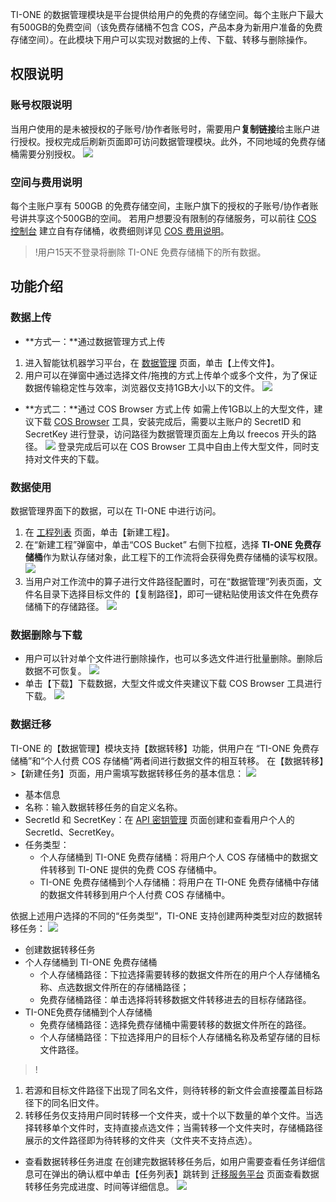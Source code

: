 TI-ONE 的数据管理模块是平台提供给用户的免费的存储空间。每个主账户下最大有500GB的免费空间（该免费存储桶不包含 COS，产品本身为新用户准备的免费存储空间）。在此模块下用户可以实现对数据的上传、下载、转移与删除操作。

## 权限说明
### 账号权限说明
当用户使用的是未被授权的子账号/协作者账号时，需要用户**复制链接**给主账户进行授权。授权完成后刷新页面即可访问数据管理模块。此外，不同地域的免费存储桶需要分别授权。
![](https://main.qcloudimg.com/raw/534a957581e50206d89143612e8744b7.png)


### 空间与费用说明
每个主账户享有 500GB 的免费存储空间，主账户旗下的授权的子账号/协作者账号讲共享这个500GB的空间。
若用户想要没有限制的存储服务，可以前往 [COS 控制台](https://console.cloud.tencent.com/cos5) 建立自有存储桶，收费细则详见 [COS 费用说明](https://cloud.tencent.com/product/cos/pricing)。

>!用户15天不登录将删除 TI-ONE 免费存储桶下的所有数据。

## 功能介绍
### 数据上传
- **方式一：**通过数据管理方式上传
 1. 进入智能钛机器学习平台，在 [数据管理](https://console.cloud.tencent.com/tione/bucket/freecos100010193741s1595818461105-1302728799) 页面，单击【上传文件】。
 2. 用户可以在弹窗中通过选择文件/拖拽的方式上传单个或多个文件，为了保证数据传输稳定性与效率，浏览器仅支持1GB大小以下的文件。
![](https://main.qcloudimg.com/raw/ee932d343e1782b3e4245cb35cb7a7a6.png)
- **方式二：**通过 COS Browser 方式上传
如需上传1GB以上的大型文件，建议下载 [ COS Browser](https://console.cloud.tencent.com/cos5/cosbrowser) 工具，安装完成后，需要以主账户的 SecretID 和 SecretKey 进行登录，访问路径为数据管理页面左上角以 freecos 开头的路径。
![](https://main.qcloudimg.com/raw/9fcaf8e66007acea735141c61b003ddc.png)
登录完成后可以在 COS Browser 工具中自由上传大型文件，同时支持对文件夹的下载。


### 数据使用
数据管理界面下的数据，可以在 TI-ONE 中进行访问。
1. 在 [工程列表](https://console.cloud.tencent.com/tione/project/list) 页面，单击【新建工程】。
2. 在“新建工程”弹窗中，单击“COS Bucket” 右侧下拉框，选择 **TI-ONE 免费存储桶**作为默认存储对象，此工程下的工作流将会获得免费存储桶的读写权限。
![](https://main.qcloudimg.com/raw/9a2ea618a700a1fb038254e26602f8fd.png)
3. 当用户对工作流中的算子进行文件路径配置时，可在“数据管理”列表页面，文件名目录下选择目标文件的【复制路径】，即可一键粘贴使用该文件在免费存储桶下的存储路径。
![](https://main.qcloudimg.com/raw/153061f5d339ce0f1f8e8175f781fbe0.png)


### 数据删除与下载
- 用户可以针对单个文件进行删除操作，也可以多选文件进行批量删除。删除后数据不可恢复。
 ![](https://main.qcloudimg.com/raw/e45063dd1a9cfa8c3edd79e95a9f5f75.png)
- 单击【下载】下载数据，大型文件或文件夹建议下载 COS Browser 工具进行下载。
![](https://main.qcloudimg.com/raw/7572035f79c98de592d8a459ad72ca25.png)


### 数据迁移
TI-ONE 的【数据管理】模块支持【数据转移】功能，供用户在 “TI-ONE 免费存储桶”和“个人付费 COS 存储桶”两者间进行数据文件的相互转移。
在【数据转移】>【新建任务】页面，用户需填写数据转移任务的基本信息：
![](https://main.qcloudimg.com/raw/dc60ac8da007a5d62e262c1f65c874d5.png)
- 基本信息
 - 名称：输入数据转移任务的自定义名称。
 - SecretId 和 SecretKey：在 [API 密钥管理](https://console.cloud.tencent.com/cam/capi) 页面创建和查看用户个人的 SecretId、SecretKey。
 - 任务类型：
   - 个人存储桶到 TI-ONE 免费存储桶：将用户个人 COS 存储桶中的数据文件转移到 TI-ONE 提供的免费 COS 存储桶中。
   - TI-ONE 免费存储桶到个人存储桶：将用户在 TI-ONE 免费存储桶中存储的数据文件转移到用户个人付费 COS 存储桶中。

依据上述用户选择的不同的“任务类型”，TI-ONE 支持创建两种类型对应的数据转移任务：
![](https://main.qcloudimg.com/raw/a274f657dcaadb03ffd58a87bc8d81c2.png)
- 创建数据转移任务
 - 个人存储桶到 TI-ONE 免费存储桶
    - 个人存储桶路径：下拉选择需要转移的数据文件所在的用户个人存储桶名称、点选数据文件所在的存储桶路径；
    - 免费存储桶路径：单击选择将转移数据文件转移进去的目标存储路径。
 - TI-ONE免费存储桶到个人存储桶
   - 免费存储桶路径：选择免费存储桶中需要转移的数据文件所在的路径。
   - 个人存储桶路径：下拉选择用户的目标个人存储桶名称及希望存储的目标文件路径。

>!
1. 若源和目标文件路径下出现了同名文件，则待转移的新文件会直接覆盖目标路径下的同名旧文件。
2. 转移任务仅支持用户同时转移一个文件夹，或十个以下数量的单个文件。当选择转移单个文件时，支持直接点选文件；当需转移一个文件夹时，存储桶路径展示的文件路径即为待转移的文件夹（文件夹不支持点选）。

- 查看数据转移任务进度
在创建完数据转移任务后，如用户需要查看任务详细信息可在弹出的确认框中单击【任务列表】跳转到 [迁移服务平台](https://console.cloud.tencent.com/msp/v2file) 页面查看数据转移任务完成进度、时间等详细信息。
![](https://main.qcloudimg.com/raw/d31eb14eedf894a69c1dcb56159054e4.png)
